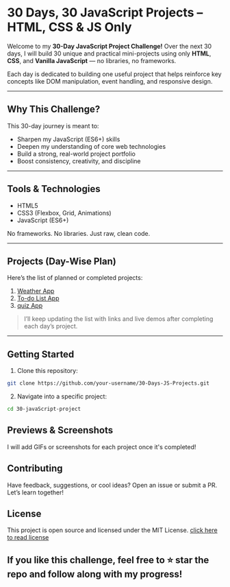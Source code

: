 # 30 Days, 30 JavaScript Projects – HTML, CSS & JS Only

Welcome to my **30-Day JavaScript Project Challenge!** Over the next 30 days, I will build 30 unique and practical mini-projects using only **HTML**, **CSS**, and **Vanilla JavaScript** — no libraries, no frameworks.

Each day is dedicated to building one useful project that helps reinforce key concepts like DOM manipulation, event handling, and responsive design.

---

## Why This Challenge?

This 30-day journey is meant to:
- Sharpen my JavaScript (ES6+) skills
- Deepen my understanding of core web technologies
- Build a strong, real-world project portfolio
- Boost consistency, creativity, and discipline

---

## Tools & Technologies

- HTML5  
- CSS3 (Flexbox, Grid, Animations)  
- JavaScript (ES6+)  

No frameworks. No libraries. Just raw, clean code.

---

## Projects (Day-Wise Plan)

Here’s the list of planned or completed projects:

1. [Weather App](Weather-app) 
2. [To-do List App](To-do-app)  
3. [quiz App](Quiz-app)  
<!-- 4. Online Quiz App   -->
<!-- 5. Digital Clock   -->
<!-- 6. Text To Voice Converter   -->
<!-- 7. QR Code Generator   -->
<!-- 8. Random Password Generator   -->
<!-- 9. Notes App   -->
<!-- 10. Quote Generator App   -->
<!-- 11. Toast Notification   -->
<!-- 12. Music Player   -->
<!-- 13. Image Search Engine   -->
<!-- 14. Popup Notification   -->
<!-- 15. Mini Calendar   -->
<!-- 16. Image Background Change   -->
<!-- 17. Stopwatch   -->
<!-- 18. Hide And Show Password   -->
<!-- 19. Light & Dark Mode   -->
<!-- 20. Image Slider   -->
<!-- 21. Form Validation   -->
<!-- 22. Drop Down Menu   -->
<!-- 23. Circular Progress Bar   -->
<!-- 24. Product Details Page   -->
<!-- 25. Crypto Webpage   -->
<!-- 26. Drag and Drop   -->
<!-- 27. Email Subscription   -->
<!-- 28. Password Strength Indicator   -->

> I’ll keep updating the list with links and live demos after completing each day’s project.

---

## Getting Started

1. Clone this repository:
```bash
git clone https://github.com/your-username/30-Days-JS-Projects.git
```

2. Navigate into a specific project:
```bash
cd 30-javaScript-project
```

## Previews & Screenshots

I will add GIFs or screenshots for each project once it's completed!

## Contributing

Have feedback, suggestions, or cool ideas? Open an issue or submit a PR. Let’s learn together!

## License

This project is open source and licensed under the MIT License. [click here to read license](LICENSE)

## If you like this challenge, feel free to ⭐ star the repo and follow along with my progress!